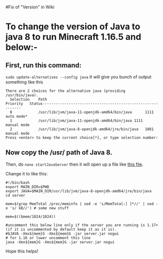 #Fix of "Version" in Wiki




# To change the version of Java to java 8 to run Minecraft 1.16.5 and below:-

## First, run this command:
`sudo update-alternatives --config java`
It will give you bunch of output something like this
```
There are 2 choices for the alternative java (providing /usr/bin/java).
  Selection    Path                                            Priority   Status------------------------------------------------------------
  0            /usr/lib/jvm/java-11-openjdk-amd64/bin/java      1111      auto mode* 
  1            /usr/lib/jvm/java-11-openjdk-amd64/bin/java 1111      manual mode
  2            /usr/lib/jvm/java-8-openjdk-amd64/jre/bin/java   1081      manual mode
Press <enter> to keep the current choice[*], or type selection number:
```
## Now copy the /usr/ path of Java 8.

Then, do `nano startJavaServer` then it will open up a file like [this file](https://github.com/lordofwizard/mcserver/blob/main/startJavaServer).

Change it to like this:
```
#!/bin/bash
export MAIN_DIR=$PWD
export JAVA=$MAIN_DIR/usr/lib/jvm/java-8-openjdk-amd64/jre/bin/java
cd server

mem=$(grep MemTotal /proc/meminfo | sed -e 's/MemTotal:[ ]*//' | sed -e 's/ kB//') # some new stuff 

mem=$(($mem/1024/1024))

#uncomment this below line only if the server you are running is 1.17+ (if it is uncommented by default keep it as it is).
#$JAVA -Xmx${mem}G -Xms${mem}G -jar server.jar nogui
# for 1.16 or lower uncomment this line
java -Xmx${mem}G -Xms${mem}G -jar server.jar nogui
```
Hope this helps!
